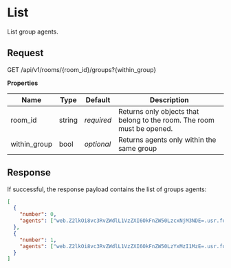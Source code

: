 # List

List group agents.

## Request

GET /api/v1/rooms/{room_id}/groups?{within_group}

**Properties**

| Name         | Type   | Default    | Description                                                            |
|--------------|--------|------------|------------------------------------------------------------------------|
| room_id      | string | _required_ | Returns only objects that belong to the room. The room must be opened. |
| within_group | bool   | _optional_ | Returns agents only within the same group                              |

## Response

If successful, the response payload contains the list of groups agents:

```json
[
  {
    "number": 0,
    "agents": ["web.Z2lkOi8vc3RvZWdlL1VzZXI6OkFnZW50LzcxNjM3NDE=.usr.foxford.ru"]
  },
  {
    "number": 1,
    "agents": ["web.Z2lkOi8vc3RvZWdlL1VzZXI6OkFnZW50LzYxMzI1MzE=.usr.foxford.ru"]
  }
]
```

